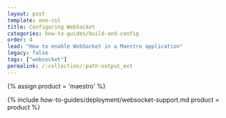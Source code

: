 ```yaml
---
layout: post
template: one-col
title: Configuring WebSocket
categories: how-to-guides/build-and-config
order: 4
lead: "How to enable WebSocket in a Maestro application"
legacy: false
tags: ["websocket"]
permalink: /:collection/:path:output_ext
---
```


{% assign product = 'maestro' %}

{% include how-to-guides/deployment/websocket-support.md product = product %}